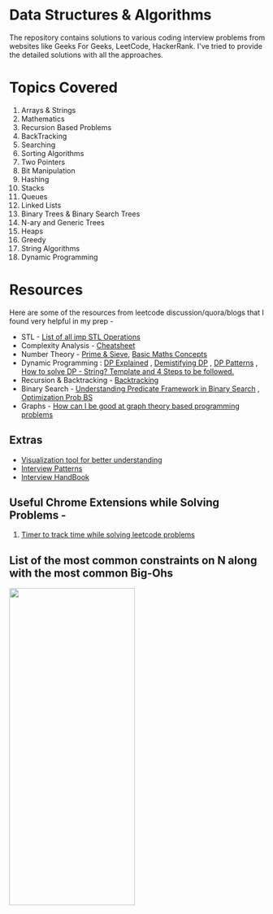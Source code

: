 # Data Structures & Algorithms

The repository contains solutions to various coding interview problems from websites like Geeks For Geeks, LeetCode, HackerRank. I've tried to provide the detailed solutions with all the approaches. 

# Topics Covered

 1. Arrays & Strings
 2. Mathematics
 3. Recursion Based Problems
 4. BackTracking
 5. Searching 
 6. Sorting Algorithms
 7. Two Pointers
 8. Bit Manipulation
 9. Hashing
 10. Stacks
 11. Queues
 12. Linked Lists
 13. Binary Trees & Binary Search Trees
 14.  N-ary and Generic Trees
 15.  Heaps
 16. Greedy
 17. String Algorithms
 18. Dynamic Programming

# Resources

Here are some of the resources from leetcode discussion/quora/blogs that I found very helpful in my prep -

- STL - [List of all imp STL Operations](https://leetcode.com/discuss/study-guide/1154632/C++-STL-powerful-guide-or-Compiled-list-of-popular-STL-operations)
- Complexity Analysis - [Cheatsheet](https://www.bigocheatsheet.com/)
- Number Theory - [Prime & Sieve](https://docs.google.com/document/d/1bMirTYsnvRKcQXCQkdsKV6xkFPpDOQoqYLmVuCIkbXE/edit), [Basic Maths Concepts](https://docs.google.com/document/d/1_Lbb6ssj2gqm13-zhNAk5UrHKiA0G6o8MBpdfCALgZw/edit)
- Dynamic Programming : [DP Explained](https://codeforces.com/blog/entry/43256) , [Demistifying DP](https://www.freecodecamp.org/news/demystifying-dynamic-programming-3efafb8d4296/) , [DP Patterns](https://leetcode.com/discuss/study-guide/458695/Dynamic-Programming-Patterns) , [How to solve DP - String? Template and 4 Steps to be followed.](https://leetcode.com/discuss/general-discussion/651719/how-to-solve-dp-string-template-and-4-steps-to-be-followed)
- Recursion & Backtracking - [Backtracking](https://leetcode.com/discuss/interview-question/1098081/Famous-Backtracking-Problems)
- Binary Search - [Understanding Predicate Framework in Binary Search](https://drive.google.com/file/d/1_CEZ8TbI0PE1QKEGfc_9rplYd9iO60zy/view) , [Optimization Prob BS](https://drive.google.com/file/d/1-EgrW363YVKJ_juM4uSM8LJQgGPUPqXd/view)
- Graphs - [How can I be good at graph theory based programming problems](https://www.quora.com/How-can-I-be-good-at-graph-theory-based-programming-problems-in-competitive-programming/answer/Sameer-Gulati-3)


## Extras

-  [Visualization tool for better understanding](https://visualgo.net/en)
-  [Interview Patterns](https://hackernoon.com/14-patterns-to-ace-any-coding-interview-question-c5bb3357f6ed)
- [Interview HandBook](https://techinterviewhandbook.org/)

 
## Useful Chrome Extensions while Solving Problems -

1) [Timer to track time while solving leetcode problems](https://chrome.google.com/webstore/detail/leetcode-timer/hihcjkhhlbmckhhnjamfomegbnlffcni)

  
  

## List of the most common constraints on N along with the most common Big-Ohs

  

<img  src="https://github.com/anmolahuja03/PPa-dsa-prep/blob/main/assets/Time%20Complexity.png"  height= 40%  width = 70%  >

  

  


